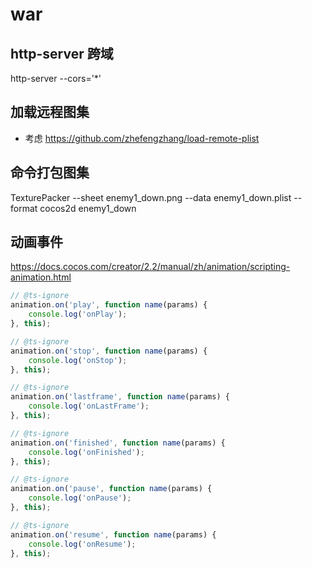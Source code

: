 # war

## http-server 跨域
 http-server --cors='*' 
 
## 加载远程图集
- 考虑 https://github.com/zhefengzhang/load-remote-plist

## 命令打包图集
TexturePacker --sheet enemy1_down.png --data enemy1_down.plist --format cocos2d enemy1_down

## 动画事件
https://docs.cocos.com/creator/2.2/manual/zh/animation/scripting-animation.html
```ts
// @ts-ignore
animation.on('play', function name(params) {
    console.log('onPlay');
}, this);

// @ts-ignore
animation.on('stop', function name(params) {
    console.log('onStop');
}, this);

// @ts-ignore
animation.on('lastframe', function name(params) {
    console.log('onLastFrame');
}, this);

// @ts-ignore
animation.on('finished', function name(params) {
    console.log('onFinished');
}, this);

// @ts-ignore
animation.on('pause', function name(params) {
    console.log('onPause');
}, this);

// @ts-ignore
animation.on('resume', function name(params) {
    console.log('onResume');
}, this);
```
